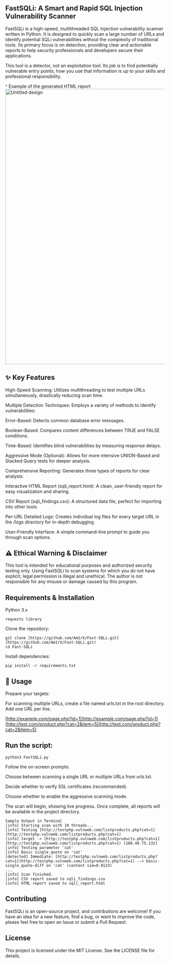 ## FastSQLi: A Smart and Rapid SQL Injection Vulnerability Scanner

FastSQLi is a high-speed, multithreaded SQL Injection vulnerability scanner written in Python. It is designed to quickly scan a large number of URLs and identify potential SQLi vulnerabilities without the complexity of traditional tools. Its primary focus is on detection, providing clear and actionable reports to help security professionals and developers secure their applications.

This tool is a detector, not an exploitation tool. Its job is to find potentially vulnerable entry points; how you use that information is up to your skills and professional responsibility.

^ Example of the generated HTML report
<img width="1898" height="865" alt="Untitled design" src="https://github.com/user-attachments/assets/b456a5e4-3d0a-4d9c-906f-3ad002a08fba" />


## ✨ Key Features

High-Speed Scanning: Utilizes multithreading to test multiple URLs simultaneously, drastically reducing scan time.

Multiple Detection Techniques: Employs a variety of methods to identify vulnerabilities:

Error-Based: Detects common database error messages.

Boolean-Based: Compares content differences between TRUE and FALSE conditions.

Time-Based: Identifies blind vulnerabilities by measuring response delays.

Aggressive Mode (Optional): Allows for more intensive UNION-Based and Stacked Query tests for deeper analysis.

Comprehensive Reporting: Generates three types of reports for clear analysis:

Interactive HTML Report (sqli_report.html): A clean, user-friendly report for easy visualization and sharing.

CSV Report (sqli_findings.csv): A structured data file, perfect for importing into other tools.

Per-URL Detailed Logs: Creates individual log files for every target URL in the /logs directory for in-depth debugging.

User-Friendly Interface: A simple command-line prompt to guide you through scan options.

## ⚠️ Ethical Warning & Disclaimer
This tool is intended for educational purposes and authorized security testing only. Using FastSQLi to scan systems for which you do not have explicit, legal permission is illegal and unethical. The author is not responsible for any misuse or damage caused by this program.

## Requirements & Installation
Python 3.x
```
requests library
```
Clone the repository:
```
git clone [https://github.com/Am1rX/Fast-SQLi.git](https://github.com/Am1rX/Fast-SQLi.git)
cd Fast-SQLi
```
Install dependencies:
```
pip install -r requirements.txt
```
## 🚀 Usage
Prepare your targets:

For scanning multiple URLs, create a file named urls.txt in the root directory. Add one URL per line.

[http://example.com/page.php?id=1](http://example.com/page.php?id=1)
[http://test.com/product.php?cat=2&item=5](http://test.com/product.php?cat=2&item=5)

## Run the script:
```
python3 FastSQLi.py
```
Follow the on-screen prompts:

Choose between scanning a single URL or multiple URLs from urls.txt.

Decide whether to verify SSL certificates (recommended).

Choose whether to enable the aggressive scanning mode.

The scan will begin, showing live progress. Once complete, all reports will be available in the project directory.
```
Sample Output in Terminal
[info] Starting scan with 10 threads...
[info] Testing [http://testphp.vulnweb.com/listproducts.php?cat=1](http://testphp.vulnweb.com/listproducts.php?cat=1)
[info] target -> [http://testphp.vulnweb.com/listproducts.php?cat=1](http://testphp.vulnweb.com/listproducts.php?cat=1) [188.40.75.132]
[info] Testing parameter 'cat'
[info] Basic single_quote on 'cat'
[detected] Immediate: [http://testphp.vulnweb.com/listproducts.php?cat=1](http://testphp.vulnweb.com/listproducts.php?cat=1) --> basic-single_quote-diff on 'cat' (content sim=0.9123)
...
[info] Scan finished.
[info] CSV report saved to sqli_findings.csv
[info] HTML report saved to sqli_report.html
```

## Contributing
FastSQLi is an open-source project, and contributions are welcome! If you have an idea for a new feature, find a bug, or want to improve the code, please feel free to open an Issue or submit a Pull Request.

## License
This project is licensed under the MIT License. See the LICENSE file for details.

